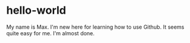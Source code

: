 # hello-world

My name is Max. I'm new here for learning how to use Github. It seems quite easy for me. I'm almost done.
